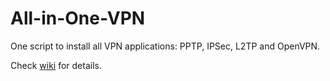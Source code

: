 # All-in-One-VPN
One script to install all VPN applications: PPTP, IPSec, L2TP and OpenVPN.

Check [wiki](https://github.com/peterjpxie/All-in-One-VPN/wiki) for details.

  


